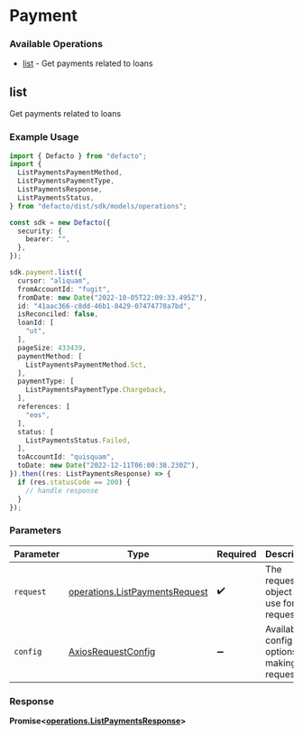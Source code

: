 # Payment

### Available Operations

* [list](#list) - Get payments related to loans

## list

Get payments related to loans

### Example Usage

```typescript
import { Defacto } from "defacto";
import {
  ListPaymentsPaymentMethod,
  ListPaymentsPaymentType,
  ListPaymentsResponse,
  ListPaymentsStatus,
} from "defacto/dist/sdk/models/operations";

const sdk = new Defacto({
  security: {
    bearer: "",
  },
});

sdk.payment.list({
  cursor: "aliquam",
  fromAccountId: "fugit",
  fromDate: new Date("2022-10-05T22:09:33.495Z"),
  id: "41aac366-c8dd-46b1-8429-07474778a7bd",
  isReconciled: false,
  loanId: [
    "ut",
  ],
  pageSize: 433439,
  paymentMethod: [
    ListPaymentsPaymentMethod.Sct,
  ],
  paymentType: [
    ListPaymentsPaymentType.Chargeback,
  ],
  references: [
    "eos",
  ],
  status: [
    ListPaymentsStatus.Failed,
  ],
  toAccountId: "quisquam",
  toDate: new Date("2022-12-11T06:00:38.230Z"),
}).then((res: ListPaymentsResponse) => {
  if (res.statusCode == 200) {
    // handle response
  }
});
```

### Parameters

| Parameter                                                                        | Type                                                                             | Required                                                                         | Description                                                                      |
| -------------------------------------------------------------------------------- | -------------------------------------------------------------------------------- | -------------------------------------------------------------------------------- | -------------------------------------------------------------------------------- |
| `request`                                                                        | [operations.ListPaymentsRequest](../../models/operations/listpaymentsrequest.md) | :heavy_check_mark:                                                               | The request object to use for the request.                                       |
| `config`                                                                         | [AxiosRequestConfig](https://axios-http.com/docs/req_config)                     | :heavy_minus_sign:                                                               | Available config options for making requests.                                    |


### Response

**Promise<[operations.ListPaymentsResponse](../../models/operations/listpaymentsresponse.md)>**

